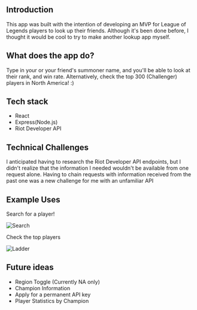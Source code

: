## Introduction

This app was built with the intention of developing an MVP for League of Legends players to look up their friends. Although it's been done before, I thought it would be cool to try to make another lookup app myself.

## What does the app do? 
Type in your or your friend's summoner name, and you'll be able to look at their rank, and win rate.
Alternatively, check the top 300 (Challenger) players in North America! :)

    
## Tech stack

   - React
   - Express(Node.js)
   - Riot Developer API

## Technical Challenges 

I anticipated having to research the Riot Developer API endpoints, but I didn't realize that the information I needed wouldn't be available from one request alone. Having to chain requests with information received from the past one was a new challenge for me with an unfamiliar API

## Example Uses

Search for a player!

![Search](https://media.giphy.com/media/dvTuC3Zk9zoWoNt0Ud/giphy.gif)

Check the top players

![Ladder](https://media.giphy.com/media/XejXrMC6NP8R5EiFQu/giphy.gif)


## Future ideas

 - Region Toggle (Currently NA only)
 - Champion Information
 - Apply for a permanent API key
 - Player Statistics by Champion 
    
